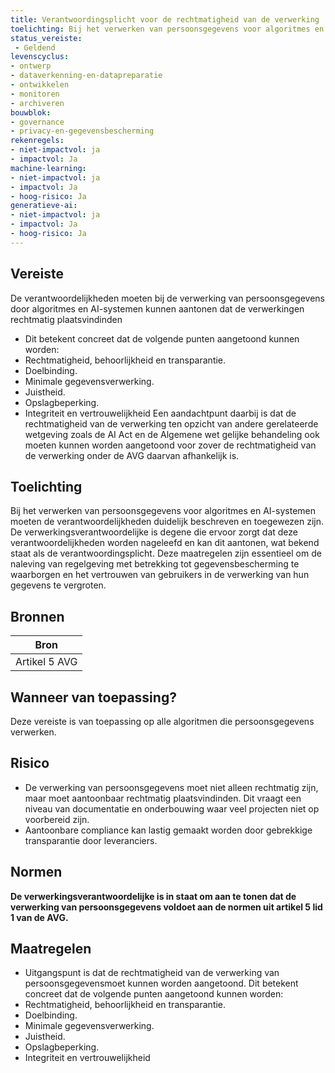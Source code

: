 ```yaml
---
title: Verantwoordingsplicht voor de rechtmatigheid van de verwerking
toelichting: Bij het verwerken van persoonsgegevens voor algoritmes en AI-systemen moeten de verantwoordelijkheden kunnen aantonen dat de verwerking rechtmatig is.
status_vereiste: 
 - Geldend
levenscyclus: 
- ontwerp
- dataverkenning-en-datapreparatie
- ontwikkelen
- monitoren
- archiveren
bouwblok: 
- governance
- privacy-en-gegevensbescherming
rekenregels: 
- niet-impactvol: ja
- impactvol: Ja
machine-learning: 
- niet-impactvol: ja
- impactvol: Ja
- hoog-risico: Ja
generatieve-ai: 
- niet-impactvol: ja
- impactvol: Ja
- hoog-risico: Ja
---
```


<!-- tags -->
## Vereiste

De verantwoordelijkheden moeten bij de verwerking van persoonsgegevens door algoritmes en AI-systemen kunnen aantonen dat de verwerkingen rechtmatig plaatsvindinden
- Dit betekent concreet dat de volgende punten aangetoond kunnen worden:
 - Rechtmatigheid, behoorlijkheid en transparantie.
 - Doelbinding.
 - Minimale gegevensverwerking.
 - Juistheid.
 - Opslagbeperking.
 - Integriteit en vertrouwelijkheid
Een aandachtpunt daarbij is dat de rechtmatigheid van de verwerking ten opzicht van andere gerelateerde wetgeving zoals de AI Act en de Algemene wet gelijke behandeling ook moeten kunnen worden aangetoond voor zover de rechtmatigheid van de verwerking onder de AVG daarvan afhankelijk is.

## Toelichting 

Bij het verwerken van persoonsgegevens voor algoritmes en AI-systemen moeten de verantwoordelijkheden duidelijk beschreven en toegewezen zijn.
De verwerkingsverantwoordelijke is degene die ervoor zorgt dat deze verantwoordelijkheden worden nageleefd en kan dit aantonen, wat bekend staat als de verantwoordingsplicht.
Deze maatregelen zijn essentieel om de naleving van regelgeving met betrekking tot gegevensbescherming te waarborgen en het vertrouwen van gebruikers in de verwerking van hun gegevens te vergroten.

## Bronnen 

| Bron                        |
|-------------|
|Artikel 5 AVG|

## Wanneer van toepassing? 
Deze vereiste is van toepassing op alle algoritmen die persoonsgegevens verwerken.


## Risico 

- De verwerking van persoonsgegevens moet niet alleen rechtmatig zijn, maar moet aantoonbaar rechtmatig plaatsvindinden. Dit vraagt een niveau van documentatie en onderbouwing waar veel projecten niet op voorbereid zijn.
- Aantoonbare compliance kan lastig gemaakt worden door gebrekkige transparantie door leveranciers.

## Normen 

**De verwerkingsverantwoordelijke is in staat om aan te tonen dat de verwerking van persoonsgegevens voldoet aan de normen uit artikel 5 lid 1 van de AVG.** 

## Maatregelen 

- Uitgangspunt is dat de rechtmatigheid van de verwerking van persoonsgegevensmoet kunnen worden aangetoond. Dit betekent concreet dat de volgende punten aangetoond kunnen worden:
 - Rechtmatigheid, behoorlijkheid en transparantie.
 - Doelbinding.
 - Minimale gegevensverwerking.
 - Juistheid.
 - Opslagbeperking.
 - Integriteit en vertrouwelijkheid
